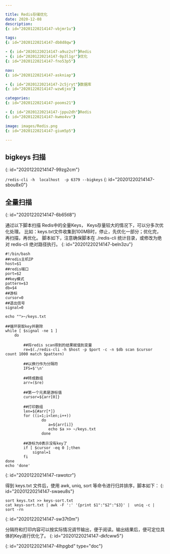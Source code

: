 ```yaml
---

title: Redis存储优化
date: 2020-12-08
description:
{: id="20201220214147-vbjmr1u"}

tags:
{: id="20201220214147-db8d8qw"}

- {: id="20201220214147-a9uz2sf"}Redis
- {: id="20201220214147-0p3l1gr"}优化
{: id="20201220214147-fno53p5"}

nav:
{: id="20201220214147-askniap"}

- {: id="20201220214147-2c5jryt"}数据库
{: id="20201220214147-wzw6jxo"}

categories:
{: id="20201220214147-pooms21"}

- {: id="20201220214147-jppu2dh"}Redis
{: id="20201220214147-kwmo4vv"}

image: images/Redis.png
{: id="20201220214147-gium5p5"}

---
```


## bigkeys 扫描
{: id="20201220214147-99zg2cm"}

`/redis-cli -h  localhost  -p 6379 --bigkeys`
{: id="20201220214147-sbou8x0"}

## 全量扫描
{: id="20201220214147-6b65tl8"}

通过以下脚本扫描 Redis中的全量Keys， Keys存量较大的情况下，可以分多次优化处理。
比如：keys.txt文件收集到100MB时，停止，先优化一部分；优化完，再扫描，再优化。
脚本如下，注意确保脚本在 ./redis-cli 统计目录，或修改为绝对 redis-cli 绝对路径执行。
{: id="20201220214147-beln3zu"}

```shell
#!/bin/bash
##redis主机IP
host=$1
##redis端口
port=$2
##key模式
pattern=$3
db=$4
##游标
cursor=0
##退出信号
signal=0

echo "">~/keys.txt

##循环获取key并删除
while [ $signal -ne 1 ]
    do

        ##将redis scan得到的结果赋值到变量
        re=$(./redis-cli -h $host -p $port -c -n $db scan $cursor count 1000 match $pattern)

        ##以换行作为分隔符
        IFS=$'\n'

        ##转成数组
        arr=($re)

        ##第一个元素是游标值
        cursor=${arr[0]}

        ##打印数组
        len=${#arr[*]}
        for ((i=1;i<len;i++))
                do
                   a=${arr[i]}
                   echo $a >> ~/keys.txt
                done

        ##游标为0表示没有key了
        if [ $cursor -eq 0 ];then
            signal=1
        fi
done
echo 'done'
```
{: id="20201220214147-rawotcr"}

得到 keys.txt 文件后，使用 awk, uniq, sort 等命令进行归并排序，脚本如下：
{: id="20201220214147-swaeu8s"}

```shell
sort keys.txt >> keys-sort.txt
cat keys-sort.txt | awk -F ':' '{print $1":"$2":"$3}' |  uniq -c | sort -rn  
```
{: id="20201220214147-sw37t0m"}

分隔符和打印内容可以按实际情况调节输出，便于阅读。输出结果后，便可定位具体的Key进行优化了。
{: id="20201220214147-dkfcww5"}


{: id="20201220214147-4lhpgbd" type="doc"}
